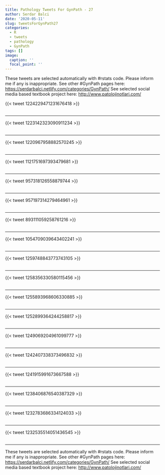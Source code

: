 ```yaml
---
title: Pathology Tweets For GynPath - 27
author: Serdar Balci
date: '2020-05-11'
slug: tweetsForGynPath27
categories:
  - R
  - tweets
  - pathology
  - GynPath
tags: []
image:
  caption: ''
  focal_point: ''
---
```



These tweets are selected automatically with #rstats code. Please inform me if any is inappropriate.
See other #GynPath pages here: https://serdarbalci.netlify.com/categories/GynPath/ 
See selected social media based textbook project here: http://www.patolojinotlari.com/

{{< tweet 1224229471231676418 >}}
<br>
<br>
<hr>
{{< tweet 1223142323090911234 >}}
<br>
<br>
<hr>
{{< tweet 1220967958882570245 >}}
<br>
<br>
<hr>
{{< tweet 1121751697393479681 >}}
<br>
<br>
<hr>
{{< tweet 957318126558879744 >}}
<br>
<br>
<hr>
{{< tweet 957197314279464961 >}}
<br>
<br>
<hr>
{{< tweet 893111059258761216 >}}
<br>
<br>
<hr>
{{< tweet 1054709039643402241 >}}
<br>
<br>
<hr>
{{< tweet 1259748843773743105 >}}
<br>
<br>
<hr>
{{< tweet 1258356330580115456 >}}
<br>
<br>
<hr>
{{< tweet 1255893968606330885 >}}
<br>
<br>
<hr>
{{< tweet 1252899364244258817 >}}
<br>
<br>
<hr>
{{< tweet 1249069204961099777 >}}
<br>
<br>
<hr>
{{< tweet 1242407338373496832 >}}
<br>
<br>
<hr>
{{< tweet 1241915991673667588 >}}
<br>
<br>
<hr>
{{< tweet 1238406876540387329 >}}
<br>
<br>
<hr>
{{< tweet 1232783686334124033 >}}
<br>
<br>
<hr>
{{< tweet 1232535514051436545 >}}
<br>
<br>
<hr>


These tweets are selected automatically with #rstats code. Please inform me if any is inappropriate.
See other #GynPath pages here: https://serdarbalci.netlify.com/categories/GynPath/ 
See selected social media based textbook project here: http://www.patolojinotlari.com/
